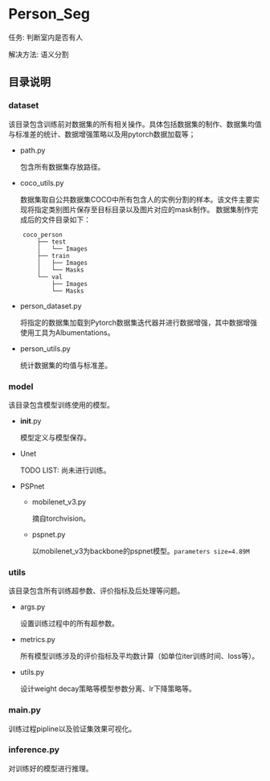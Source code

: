 # Person_Seg

任务: 判断室内是否有人

解决方法: 语义分割

## 目录说明
### dataset

该目录包含训练前对数据集的所有相关操作。具体包括数据集的制作、数据集均值与标准差的统计、数据增强策略以及用pytorch数据加载等；
- path.py

    包含所有数据集存放路径。

- coco_utils.py

    数据集取自公共数据集COCO中所有包含人的实例分割的样本。该文件主要实现将指定类别图片保存至目标目录以及图片对应的mask制作。
    数据集制作完成后的文件目录如下：
    
```
    coco_person
        ├── test
        │   └── Images
        ├── train
        │   ├── Images
        │   └── Masks
        └── val 
            ├── Images
            └── Masks
```
- person_dataset.py

    将指定的数据集加载到Pytorch数据集迭代器并进行数据增强，其中数据增强使用工具为Albumentations。

- person_utils.py

    统计数据集的均值与标准差。

### model

该目录包含模型训练使用的模型。
- __init__.py

    模型定义与模型保存。

- Unet

    TODO LIST: 尚未进行训练。

- PSPnet

    - mobilenet_v3.py

        摘自torchvision。

    - pspnet.py

        以mobilenet_v3为backbone的pspnet模型。`parameters size=4.89M`

### utils

该目录包含所有训练超参数、评价指标及后处理等问题。
- args.py

    设置训练过程中的所有超参数。

- metrics.py

    所有模型训练涉及的评价指标及平均数计算（如单位iter训练时间、loss等）。

- utils.py

    设计weight decay策略等模型参数分离、lr下降策略等。

### main.py

训练过程pipline以及验证集效果可视化。

### inference.py

对训练好的模型进行推理。
